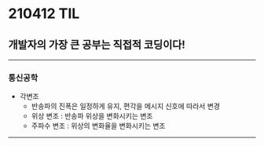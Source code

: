 # 210412 TIL
## 개발자의 가장 큰 공부는 직접적 코딩이다!
-------------------
### 통신공학
  * 각변조
      * 반송파의 진폭은 일정하게 유지, 편각을 메시지 신호에 따라서 변경
      * 위상 변조 : 반송파 위상을 변화시키는 변조
      * 주파수 변조 : 위상의 변화율을 변화시키는 변조
 ---------------
 
